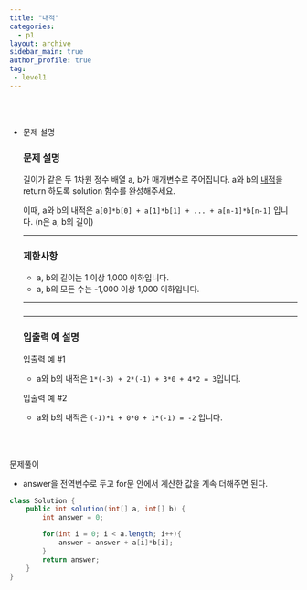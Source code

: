 ```yaml
---
title: "내적"
categories:
  - p1
layout: archive
sidebar_main: true
author_profile: true
tag:
 - level1
---
```




<br>

<br>



- 문제 설명

  ### **문제 설명**

  길이가 같은 두 1차원 정수 배열 a, b가 매개변수로 주어집니다. a와 b의 [내적](https://en.wikipedia.org/wiki/Dot_product)을 return 하도록 solution 함수를 완성해주세요.

  이때, a와 b의 내적은 `a[0]*b[0] + a[1]*b[1] + ... + a[n-1]*b[n-1]` 입니다. (n은 a, b의 길이)

  ------

  ### 제한사항

  - a, b의 길이는 1 이상 1,000 이하입니다.
  - a, b의 모든 수는 -1,000 이상 1,000 이하입니다.

  ------

  ### 

  ------

  ### 입출력 예 설명

  입출력 예 #1

  - a와 b의 내적은 `1*(-3) + 2*(-1) + 3*0 + 4*2 = 3`입니다.

  입출력 예 #2

  - a와 b의 내적은 `(-1)*1 + 0*0 + 1*(-1) = -2` 입니다.

    <br>
  
    <br>

문제풀이

- answer을 전역변수로 두고 for문 안에서 계산한 값을 계속 더해주면 된다.

```java
class Solution {
    public int solution(int[] a, int[] b) {
        int answer = 0;

        for(int i = 0; i < a.length; i++){
            answer = answer + a[i]*b[i];
        }
        return answer;
    }
}
```